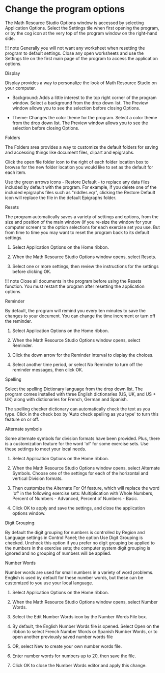 # Change the program options

The Math Resource Studio Options window is accessed by selecting Application Options. Select the Settings tile when first opening the program, or by the cog icon at the very top of the program window on the right-hand side.

!!! note
    Generally you will not want any worksheet when resetting the program to default settings. Close any open worksheets and use the Settings tile on the first main page of the program to access the application options.

Display

Display provides a way to personalize the look of Math Resource Studio on your computer.

- Background: Adds a little interest to the top right corner of the program window. Select a background from the drop down list. The Preview window allows you to see the selection before closing Options.

- Theme: Changes the color theme for the program. Select a color theme from the drop down list. The Preview window allows you to see the selection before closing Options.

Folders

The Folders area provides a way to customize the default folders for saving and accessing things like document files, clipart and epigraphs.

Click the open file folder icon to the right of each folder location box to browse for the new folder location you would like to set as the default for each item.

Use the green arrows icons - Restore Default - to replace any data files included by default with the program. For example, if you delete one of the included epigraphs files such as "riddles.vqr", clicking the Restore Default icon will replace the file in the default Epigraphs folder.

Resets

The program automatically saves a variety of settings and options, from the size and position of the main window (if you re-size the window for your computer screen) to the option selections for each exercise set you use. But from time to time you may want to reset the program back to its default settings.

1. Select Application Options on the Home ribbon.

2. When the Math Resource Studio Options window opens, select Resets.

3. Select one or more settings, then review the instructions for the settings before clicking OK.

!!! note
    Close all documents in the program before using the Resets function. You must restart the program after resetting the application options.

Reminder

By default, the program will remind you every ten minutes to save the changes to your document. You can change the time increment or turn off the reminder.

1. Select Application Options on the Home ribbon.

2. When the Math Resource Studio Options window opens, select Reminder.

3. Click the down arrow for the Reminder Interval to display the choices.

4. Select another time period, or select No Reminder to turn off the reminder messages, then click OK.

Spelling

Select the spelling Dictionary language from the drop down list. The program comes installed with three English dictionaries (US, UK, and US + UK) along with dictionaries for French, German and Spanish.

The spelling checker dictionary can automatically check the text as you type. Click in the check box by 'Auto check spelling as you type' to turn this feature on or off.

Alternate symbols

Some alternate symbols for division formats have been provided. Plus, there is a customization feature for the word 'of' for some exercise sets. Use these settings to meet your local needs.

1. Select Application Options on the Home ribbon.

5. When the Math Resource Studio Options window opens, select Alternate Symbols. Choose one of the settings for each of the horizontal and vertical Division formats.

2. Then customize the Alternate For Of feature, which will replace the word 'of' in the following exercise sets: Multiplication with Whole Numbers, Percent of Numbers - Advanced, Percent of Numbers - Basic.

3. Click OK to apply and save the settings, and close the application options window.

Digit Grouping

By default the digit grouping for numbers is controlled by Region and Language settings in Control Panel; the option Use Digit Grouping is checked. Uncheck this option if you prefer no digit grouping be applied to the numbers in the exercise sets; the computer system digit grouping is ignored and no grouping of numbers will be applied.

Number Words

Number words are used for small numbers in a variety of word problems. English is used by default for these number words, but these can be customized to you use your local language.

1. Select Application Options on the Home ribbon.

2. When the Math Resource Studio Options window opens, select Number Words.

3. Select the Edit Number Words icon by the Number Words File box.

4. By default, the English Number Words file is opened. Select Open on the ribbon to select French Number Words or Spanish Number Words, or to open another previously saved number words file

5. OR, select New to create your own number words file.

6. Enter number words for numbers up to 20, then save the file.

7. Click OK to close the Number Words editor and apply this change.
